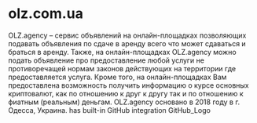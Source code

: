 # olz.com.ua

OLZ.agency – сервис объявлений на онлайн-площадках позволяющих подавать объявления по сдаче в аренду всего что может сдаваться и браться в аренду.
Также, на онлайн-площадках ОLZ.agency можно подать объявление про предоставление любой услуги не противоречащей нормам законов действующих на территории где предоставляется услуга.
Кроме того, на онлайн-площадках Вам предоставлена возможность получить информацию о курсе основных криптовалют, как по отношению к друг к другу так и по отношению к фиатным (реальным) деньгам.
OLZ.agency основано в 2018 году в г. Одесса, Украина.
has built-in GitHub integration GitHub_Logo
